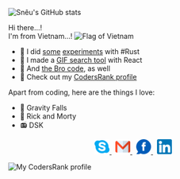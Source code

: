 ![Snêu's GitHub stats](https://github-readme-stats-blond-xi.vercel.app/api?username=hoangph271&show_icons=true&theme=radical&count_private=true)

Hi there...!  
I'm from Vietnam...!
<img src="https://emojipedia-us.s3.dualstack.us-west-1.amazonaws.com/thumbs/320/facebook/65/flag-for-vietnam_1f1fb-1f1f3.png" alt="Flag of Vietnam" width="20" />

- 🦀 I did [some](https://github.com/hoangph271/hbp) [experiments](https://github.com/hoangph271/sneu_rs) with #Rust
- 🌟 I made a [GIF search tool](https://github.com/hoangph271/gallereasy) with React
- 📜 And [the Bro code](https://github.com/hoangph271/the_bro_code), as well
- 🎩 Check out my [CodersRank profile](https://profile.codersrank.io/user/hoangph271)

Apart from coding, here are the things I love:

- 🦄 Gravity Falls
- 🥒 Rick and Morty
- 📻 DSK

<p align="center">
  <a href="https://join.skype.com/invite/fCJAQbUbIXft" target="_blank">
    <img alt="Skype me" src="skype.png" width="30" />
  </a>
  <span>&nbsp;</span>
  <a href="mailto:hoangph271@gmail.co" target="_blank">
    <img alt="Email me" src="gmail.png" width="30" />
  </a>
  <span>&nbsp;</span>
  <a href="https://fb.com/crustyrat271" target="_blank">
    <img alt="My Facebook" src="fb.png" width="30" />
  </a>
  <span>&nbsp;</span>
  <a href="https://www.linkedin.com/in/hoangph271" target="_blank">
    <img alt="My LinkedIn" src="linkedin.png" width="30" />
  </a>
</p>


![My CodersRank profile](https://rewrite-content-type.deno.dev/?url=https%3A%2F%2Fcr-ss-service.azurewebsites.net%2Fapi%2FScreenShot%3Fwidget%3Dsummary%26username%3Dhoangph271%26branding%3Dfalse&contentType=image%2Fjpeg)
